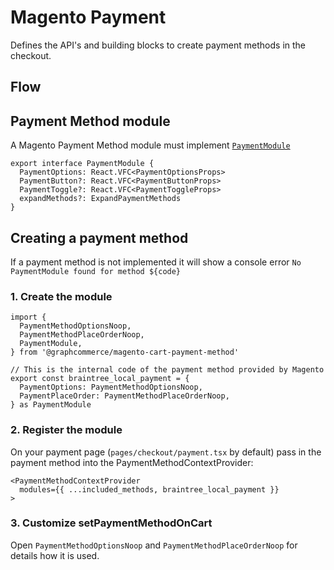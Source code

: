 # Magento Payment

Defines the API's and building blocks to create payment methods in the checkout.

## Flow

## Payment Method module

A Magento Payment Method module must implement
[`PaymentModule`]('./PaymentMethods')

```tsx
export interface PaymentModule {
  PaymentOptions: React.VFC<PaymentOptionsProps>
  PaymentButton?: React.VFC<PaymentButtonProps>
  PaymentToggle?: React.VFC<PaymentToggleProps>
  expandMethods?: ExpandPaymentMethods
}
```

## Creating a payment method

If a payment method is not implemented it will show a console error
`No PaymentModule found for method ${code}`

### 1. Create the module

```tsx
import {
  PaymentMethodOptionsNoop,
  PaymentMethodPlaceOrderNoop,
  PaymentModule,
} from '@graphcommerce/magento-cart-payment-method'

// This is the internal code of the payment method provided by Magento
export const braintree_local_payment = {
  PaymentOptions: PaymentMethodOptionsNoop,
  PaymentPlaceOrder: PaymentMethodPlaceOrderNoop,
} as PaymentModule
```

### 2. Register the module

On your payment page (`pages/checkout/payment.tsx` by default) pass in the
payment method into the PaymentMethodContextProvider:

```tsx
<PaymentMethodContextProvider
  modules={{ ...included_methods, braintree_local_payment }}
>
```

### 3. Customize setPaymentMethodOnCart

Open `PaymentMethodOptionsNoop` and `PaymentMethodPlaceOrderNoop` for details
how it is used.
